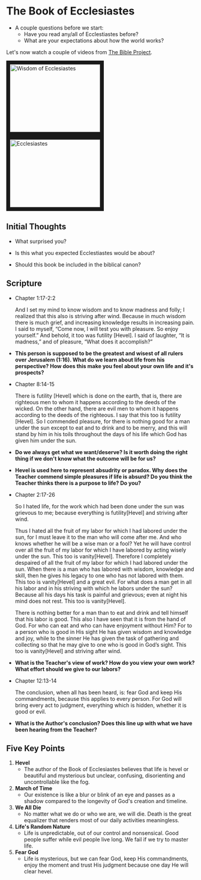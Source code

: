 # The Book of Ecclesiastes

* A couple questions before we start:
   * Have you read any/all of Ecclestiastes before?
   * What are your expectations about how the world works?
   
Let's now watch a couple of videos from [The Bible Project](https://thebibleproject.com).

<a href="https://www.youtube.com/watch?v=VeUiuSK81-0" target="_blank"><img src="http://img.youtube.com/vi/VeUiuSK81-0/0.jpg" alt="Wisdom of Ecclesiastes" width="240" height="180" border="10" /></a>  <a href="https://www.youtube.com/watch?v=lrsQ1tc-2wk" target="_blank"><img src="http://img.youtube.com/vi/lrsQ1tc-2wk/0.jpg" alt="Ecclesiastes" width="240" height="180" border="10" /></a>

## Initial Thoughts
* What surprised you?

* Is this what you expected Ecclestiastes would be about?

* Should this book be included in the biblical canon?

## Scripture
* Chapter 1:17-2:2
  <p>And I set my mind to know wisdom and to know madness and folly; I realized that this also is striving after wind. Because in much wisdom there is much grief, and increasing knowledge results in increasing pain. I said to myself, “Come now, I will test you with pleasure. So enjoy yourself.” And behold, it too was futility [Hevel]. I said of laughter, “It is madness,” and of pleasure, “What does it accomplish?”</p>
* **This person is supposed to be the greatest and wisest of all rulers over Jerusalem (1:16). What do we learn about life from his perspective? How does this make you feel about your own life and it's prospects?**

* Chapter 8:14-15
  <p>There is futility [Hevel]  which is done on the earth, that is, there are righteous men to whom it happens according to the deeds of the wicked. On the other hand, there are evil men to whom it happens according to the deeds of the righteous. I say that this too is futility [Hevel]. So I commended pleasure, for there is nothing good for a man under the sun except to eat and to drink and to be merry, and this will stand by him in his toils throughout the days of his life which God has given him under the sun.</p>
* **Do we always get what we want/deserve? Is it worth doing the right thing if we don't know what the outcome will be for us?** 
* **Hevel is used here to represent absudrity or paradox. Why does the Teacher commend simple pleasures if life is absurd? Do you think the Teacher thinks there is a purpose to life? Do you?**

* Chapter 2:17-26
  <p> So I hated life, for the work which had been done under the sun was grievous to me; because everything is futility[Hevel] and striving after wind.</p>
  <p>Thus I hated all the fruit of my labor for which I had labored under the sun, for I must leave it to the man who will come after me. And who knows whether he will be a wise man or a fool? Yet he will have control over all the fruit of my labor for which I have labored by acting wisely under the sun. This too is vanity[Hevel]. Therefore I completely despaired of all the fruit of my labor for which I had labored under the sun. When there is a man who has labored with wisdom, knowledge and skill, then he gives his legacy to one who has not labored with them. This too is vanity[Hevel] and a great evil. For what does a man get in all his labor and in his striving with which he labors under the sun? Because all his days his task is painful and grievous; even at night his mind does not rest. This too is vanity[Hevel].</p>
  <p> There is nothing better for a man than to eat and drink and tell himself that his labor is good. This also I have seen that it is from the hand of God. For who can eat and who can have enjoyment without Him? For to a person who is good in His sight He has given wisdom and knowledge and joy, while to the sinner He has given the task of gathering and collecting so that he may give to one who is good in God’s sight. This too is vanity[Hevel] and striving after wind.</p> 
* **What is the Teacher's view of work? How do you view your own work? What effort should we give to our labors?**
    
* Chapter 12:13-14
  <p>The conclusion, when all has been heard, is: fear God and keep His commandments, because this applies to every person. For God will bring every act to judgment, everything which is hidden, whether it is good or evil.</p> 
* **What is the Author's conclusion? Does this line up with what we have been hearing from the Teacher?** 

## Five Key Points

1. **Hevel**
    * The author of the Book of Ecclesiastes believes that life is hevel or beautiful and mysterious but unclear, confusing, disorienting and uncontrollable like the fog.
2. **March of Time**
    * Our existence is like a blur or blink of an eye and passes as a shadow compared to the longevity of God's creation and timeline.
3. **We All Die**
    * No matter what we do or who we are, we will die. Death is the great equalizer that renders most of our daily activities meaningless.
4. **Life's Random Nature**
    * Life is unpredictable, out of our control and nonsensical. Good people suffer while evil people live long. We fail if we try to master life.
5. **Fear God**
    * Life is mysterious, but we can fear God, keep His commandments, enjoy the moment and trust His judgment because one day He will clear hevel.

